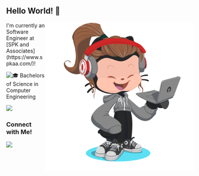 <h2>Hello World! 🌱</h2>
<img align="right" alt="Coding" width="400" src="octocat-1719363238405.png">

<p>I'm currently an Software Engineer at [SPK and Associates](https://www.spkaa.com/)!</p>

<p>
  <picture>
    <source srcset="https://fonts.gstatic.com/s/e/notoemoji/latest/1f393/512.webp" type="image/webp">
    <img src="https://fonts.gstatic.com/s/e/notoemoji/latest/1f393/512.gif" alt="🎓" width="32" height="32">
  </picture> Bachelors of Science in Computer Engineering
</p>


![](https://github.com/sw-yx/sw-yx/blob/master/generated/languages.svg)

<h3>Connect with Me!</h3>
<a href="https://linkedin.com/in/ginna-khang" target="blank"><img src="https://www.pagetraffic.com/blog/wp-content/uploads/2022/09/linkedin-logo-gif.gif" width="50" /></a>
